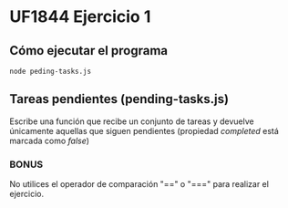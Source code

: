 # UF1844 Ejercicio 1

## Cómo ejecutar el programa

`node peding-tasks.js` 

## Tareas pendientes (pending-tasks.js)

Escribe una función que recibe un conjunto de tareas y devuelve únicamente aquellas que siguen pendientes (propiedad _completed_ está marcada como _false_)

### BONUS

No utilices el operador de comparación "==" o "===" para realizar el ejercicio.


